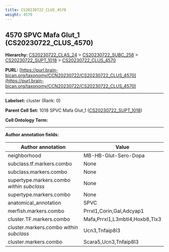 ```yaml
---
title: CS20230722_CLUS_4570
weight: 4570
---
```

## 4570 SPVC Mafa Glut_1 (CS20230722_CLUS_4570)
<b>Hierarchy: </b>
[CS20230722_CLAS_24](../CS20230722_CLAS_24) >
[CS20230722_SUBC_256](../CS20230722_SUBC_256) >
[CS20230722_SUPT_1018](../CS20230722_SUPT_1018) >
[CS20230722_CLUS_4570](../CS20230722_CLUS_4570)

**PURL:** [https://purl.brain-bican.org/taxonomy/CCN20230722/CS20230722_CLUS_4570](https://purl.brain-bican.org/taxonomy/CCN20230722/CS20230722_CLUS_4570)

---


**Labelset:** cluster (Rank: 0)

**Parent Cell Set:** 1018 SPVC Mafa Glut_1 ([CS20230722_SUPT_1018](../CS20230722_SUPT_1018))



**Cell Ontology Term:** 

[MARKER GENES.]: #


---

[TRANSFERRED ANNOTATIONS.]: #


[AUTHOR ANNOTATION FIELDS.]: #


**Author annotation fields:**

| Author annotation | Value |
|-------------------|-------|
|neighborhood|MB-HB-Glut-Sero-Dopa|
|subclass.tf.markers.combo|None|
|subclass.markers.combo|None|
|supertype.markers.combo _within subclass_|None|
|supertype.markers.combo|None|
|anatomical_annotation|SPVC|
|merfish.markers.combo|Prrxl1,Corin,Gal,Adcyap1|
|cluster.TF.markers.combo|Mafa,Prrxl1,L3mbtl4,Hoxb8,Tlx3|
|cluster.markers.combo _within subclass_|Ucn3,Tnfaip8l3|
|cluster.markers.combo|Scara5,Ucn3,Tnfaip8l3|

